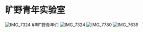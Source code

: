 # 旷野青年实验室
![IMG_7324](https://github.com/user-attachments/assets/25dc2f00-f0cd-417a-b1ff-a26d50f09bea)
##旷野青年们
![IMG_7324](https://github.com/user-attachments/assets/f8a2f61b-2063-45cd-bd4b-4cabcc941ac2)
![IMG_7780](https://github.com/user-attachments/assets/2030bd10-6d16-4eb2-833a-96db86eae4bb)
![IMG_7639](https://github.com/user-attachments/assets/dc1cb5c1-b4df-43f2-a080-a48bd9503bc3)



